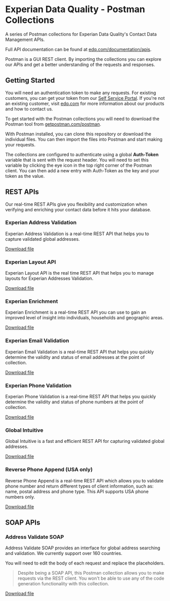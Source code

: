 # Experian Data Quality - Postman Collections

A series of Postman collections for Experian Data Quality's Contact Data Management APIs.

Full API documentation can be found at [edq.com/documentation/apis](http://edq.com/documentation/apis).

Postman is a GUI REST client. By importing the collections you can explore our APIs and get a better understanding of the requests and responses.

## Getting Started

You will need an authentication token to make any requests. For existing customers, you can get your token from our [Self Service Portal](https://manage.experianaperture.io). If you're not an existing customer, visit [edq.com](http://edq.com) for more information about our products and how to contact us.

To get started with the Postman collections you will need to download the Postman tool from [getpostman.com/postman](https://www.getpostman.com/postman).

With Postman installed, you can clone this repository or download the individual files. You can then import the files into Postman and start making your requests.

The collections are configured to authenticate using a global **Auth-Token** variable that is sent with the request header. You will need to set this variable by clicking the eye icon in the top right corner of the Postman client. You can then add a new entry with Auth-Token as the key and your token as the value.

## REST APIs

Our real-time REST APIs give you flexibility and customization when verifying and enriching your contact data before it hits your database.

### Experian Address Validation

Experian Address Validation is a real-time REST API that helps you to capture validated global addresses. 

[Download file](../../raw/master/Experian%20Address%20Validation.postman_collection.json)

### Experian Layout API

Experian Layout API is the real time REST API that helps you to manage layouts for Experian Addresses Validation.

[Download file](../../raw/master/Experian%20Layout%20API.postman_collection.json)

### Experian Enrichment

Experian Enrichment is a real-time REST API you can use to gain an improved level of insight into individuals, households and geographic areas.

[Download file](../../raw/master/Experian%20Enrichment.postman_collection.json)

### Experian Email Validation

Experian Email Validation is a real-time REST API that helps you quickly determine the validity and status of email addresses at the point of collection. 

[Download file](../../raw/master/experian-email-validation.postman_collection.json)

### Experian Phone Validation

Experian Phone Validation is a real-time REST API that helps you quickly determine the validity and status of phone numbers at the point of collection.

[Download file](../../raw/master/experian-phone-validation.postman_collection.json)

### Global Intuitive

Global Intuitive is a fast and efficient REST API for capturing validated global addresses.

[Download file](../../raw/master/global-intuitive.postman_collection.json)

### Reverse Phone Append (USA only)

Reverse Phone Append is a real-time REST API which allows you to validate phone number and return different types of client information, such as: name, postal address and phone type. This API supports USA phone numbers only.

[Download file](../../raw/master/reverse-phone-append.postman_collection.json)

## SOAP APIs

### Address Validate SOAP

Address Validate SOAP provides an interface for global address searching and validation. We currently support over 160 countries.

You will need to edit the body of each request and replace the placeholders.

> Despite being a SOAP API, this Postman collection allows you to make requests via the REST client. You won't be able to use any of the code generation functionality with this collection.

[Download file](../../raw/master/address-validate-soap.postman_collection.json)






